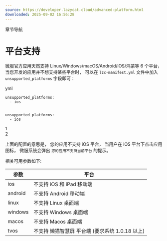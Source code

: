 ```yaml
---
source: https://developer.lazycat.cloud/advanced-platform.html
downloaded: 2025-09-02 16:56:28
---
```


章节导航

# 平台支持 ​

微服官方应用天然支持 Linux/Windows/macOS/Android/iOS/鸿蒙等 6 个平台， 当您开发的应用并不想支持某些平台时， 可以在 `lzc-manifest.yml` 文件中加入 `unsupported_platforms` 字段即可：

yml
    
    
    unsupported_platforms:
      - ios
    
    
    unsupported_platforms:
      - ios

1  
2  


上面的配置的意思是， 您的应用不支持 iOS 平台， 当用户在 iOS 平台下点击应用图标， 微服系统会弹出 `您的应用不支持当前平台` 的提示。

相关可用参数如下:

参数| 平台  
---|---  
ios| 不支持 iOS 和 iPad 移动端  
android| 不支持 Android 移动端  
linux| 不支持 Linux 桌面端  
windows| 不支持 Windows 桌面端  
macos| 不支持 Macos 桌面端  
tvos| 不支持 懒猫智慧屏 平台端 (要求系统 1.0.18 以上)
